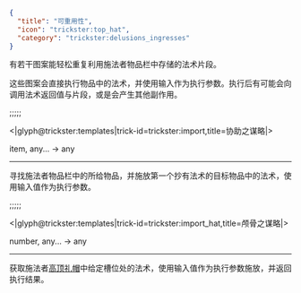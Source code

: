 ```json
{
  "title": "可重用性",
  "icon": "trickster:top_hat",
  "category": "trickster:delusions_ingresses"
}
```

有若干图案能轻松重复利用施法者物品栏中存储的法术片段。


这些图案会直接执行物品中的法术，并使用输入作为执行参数。执行后有可能会向调用法术返回值与片段，或是会产生其他副作用。

;;;;;

<|glyph@trickster:templates|trick-id=trickster:import,title=协助之谋略|>

item, any... -> any

---

寻找施法者物品栏中的所给物品，并施放第一个抄有法术的目标物品中的法术，使用输入值作为执行参数。

;;;;;

<|glyph@trickster:templates|trick-id=trickster:import_hat,title=颅骨之谋略|>

number, any... -> any

---

获取施法者[高顶礼帽](^trickster:items/top_hat)中给定槽位处的法术，使用输入值作为执行参数施放，并返回执行结果。
